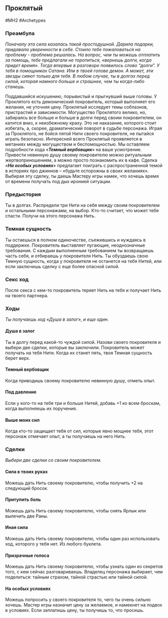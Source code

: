 ## **Проклятый**

#MH2 #Archetypes 
### **Преамбула**

*Поначалу эта сила казалась такой простодушной. Дарила подарки, придавала уверенности в себе. Стоило тебе пожаловаться на проблему - проблема решалась. На вопрос, чем ты можешь отплатить за помощь, тебе предлагали не торопиться, «вернешь долги, когда придет время». Тогда впервые в разговоре появилось слово “долги”. 
У тебя в помощниках Сатана. Или в твоей голове демон. А может, эти звезды сияют только для тебя. В любом случае, ты в долгах перед силой, которая намного больше и страшнее, чем ты когда-либо станешь.*

Поддавшийся искушению, порывистый и прыгнувший выше головы. У Проклятого есть демонический покровитель, который выполняет его желания, не уточняя цену. Проклятый исследует темы соблазнов, пристрастий и зависимости.
Могущество Проклятого велико, но, забираясь все больше и больше в долги перед своим покровителем, он катится вниз, к неизбежному краху. Это не наказание, которого стоит избегать, а, скорее, драматический поворот в судьбе персонажа. Играя за Проклятого, не бойся пятой Нити своего покровителя, не пытайся играть безопасно. Интересней всего Проклятый проявляется в метаниях между могуществом и беспомощностью.
Мы оставляем подробности хода «***Темный вербовщик***» на ваше усмотрение. Привести невинную душу своему покровителю можно ритуальным жертвоприношением, а можно просто познакомить их в кафе.
Сделка «***На особых условиях***» предлагает поиграть с распространенной темой в историях про джиннов – «будьте осторожны в своих желаниях». Выбирая эту сделку, ты даешь Мастеру игры намек, что хочешь время от времени получать под дых иронией ситуации.

### **Предыстория**

Ты в долгах. Распредели три Нити на себя между своим покровителем и остальными персонажами, на выбор. 
Кто-то считает, что может тебя спасти. Получи на этого персонажа Нить.

### **Темная сущность**

Ты остаешься в полном одиночестве, съежившись и нуждаясь в поддержке. Покровитель выставляет пугающие, неоднозначные требования. С каждым выполненным требованием ты возвращаешь часть себя, и отбираешь у покровителя Нить. Ты обуздаешь свою Темную сущность, когда у покровителя не останется на тебя Нитей, или если заключишь сделку с еще более опасной силой.

### **Секс ход**

После секса с кем-то покровитель теряет Нить на тебя и получает Нить на твоего партнера.

### **Ходы**
*Ты получаешь ход «Душа в залог», и еще один.*

#### Душа в залог
Ты в долгу перед какой-то чуждой силой. Назови своего покровителя и выбери две сделки, которые вы заключили.
Покровитель может получать на тебя Нити. Когда их станет пять, твоя Темная сущность берет верх.

#### Темный вербовщик
Когда приводишь своему покровителю невинную душу, отметь опыт.

#### Под давление
Если у кого-то на тебя три и больше Нитей, добавь +1 ко всем броскам, когда выполняешь их поручения. 
#### Выше моих сил
Когда кто-то защищает тебя от сил, которые явно мощнее тебя, этот персонаж отмечает опыт, а ты получаешь на него Нить.

### Сделки
*Выбери две сделки со своим покровителем.*

####  Сила в твоих руках
Можешь дать Нить своему покровителю, чтобы получить +2 на следующий бросок.

#### Притупить боль
Можешь дать Нить своему покровителю, чтобы снять Ярлык или вылечить две Раны. 

#### Иная сила
Можешь дать Нить своему покровителю, чтобы один раз использовать ход, которого у тебя нет. Из любого буклета.

#### Призрачные голоса
Можешь дать Нить своему покровителю, чтобы узнать один из секретов того, с кем сейчас разговариваешь. Владелец персонажа выбирает, чем поделиться: тайным страхом, тайной страстью или тайной силой. 

#### На особых условиях
Можешь попросить у своего покровителя то, чего ты очень сильно хочешь. Мастер игры назначит цену за желаемое, и намекнет на подвох в условиях. Если заплатишь цену, ты получишь то, что просишь.